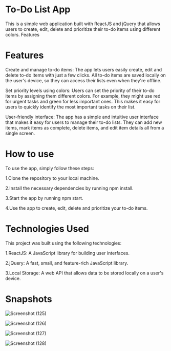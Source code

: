 
# To-Do List App

This is a simple web application built with ReactJS and jQuery that allows users to create, edit, delete and prioritize their to-do items using different colors.
Features

# Features

Create and manage to-do items: The app lets users easily create, edit and delete to-do items with just a few clicks. All to-do items are saved locally on the user's device, so they can access their lists even when they're offline.

Set priority levels using colors: Users can set the priority of their to-do items by assigning them different colors. For example, they might use red for urgent tasks and green for less important ones. This makes it easy for users to quickly identify the most important tasks on their list.

User-friendly interface: The app has a simple and intuitive user interface that makes it easy for users to manage their to-do lists. They can add new items, mark items as complete, delete items, and edit item details all from a single screen.

# How to use

To use the app, simply follow these steps:

1.Clone the repository to your local machine.

2.Install the necessary dependencies by running npm install.

3.Start the app by running npm start.

4.Use the app to create, edit, delete and prioritize your to-do items.

# Technologies Used

This project was built using the following technologies:

1.ReactJS: A JavaScript library for building user interfaces.

2.jQuery: A fast, small, and feature-rich JavaScript library.

3.Local Storage: A web API that allows data to be stored locally on a user's device.


# Snapshots

![Screenshot (125)](https://user-images.githubusercontent.com/117345772/229731329-e104f6cc-5fc9-43e0-89ee-ef66e3c055fb.png)

![Screenshot (126)](https://user-images.githubusercontent.com/117345772/229731359-7e57f503-b5a6-4387-bfc5-bd2ef051dd9c.png)



![Screenshot (127)](https://user-images.githubusercontent.com/117345772/229731375-899481fd-fae0-4c94-9802-77144898b839.png)



![Screenshot (128)](https://user-images.githubusercontent.com/117345772/229731397-8fa2fcbc-8a85-4351-bfdd-0cec2bacbc1f.png)



